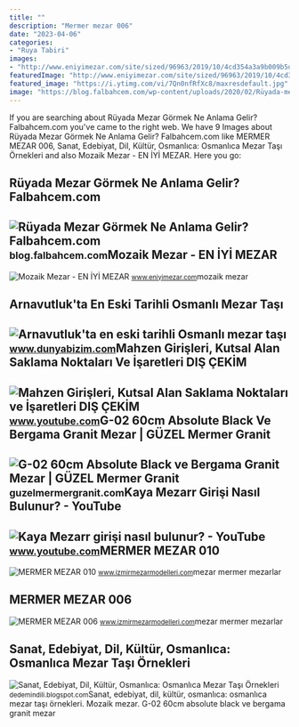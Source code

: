 ```yaml
---
title: ""
description: "Mermer mezar 006"
date: "2023-04-06"
categories:
- "Ruya Tabiri"
images:
- "http://www.eniyimezar.com/site/sized/96963/2019/10/4cd354a3a9b009b5da7fb3f5b72d1912-800x9000.jpeg"
featuredImage: "http://www.eniyimezar.com/site/sized/96963/2019/10/4cd354a3a9b009b5da7fb3f5b72d1912-800x9000.jpeg"
featured_image: "https://i.ytimg.com/vi/7Qn0nfRfXc8/maxresdefault.jpg"
image: "https://blog.falbahcem.com/wp-content/uploads/2020/02/Rüyada-mezar-görmek-mezarlığa-gitmek.jpg"
---
```


If you are searching about Rüyada Mezar Görmek Ne Anlama Gelir? Falbahcem.com you've came to the right web. We have 9 Images about Rüyada Mezar Görmek Ne Anlama Gelir? Falbahcem.com like MERMER MEZAR 006, Sanat, Edebiyat, Dil, Kültür, Osmanlıca: Osmanlıca Mezar Taşı Örnekleri and also Mozaik Mezar - EN İYİ MEZAR. Here you go:

Rüyada Mezar Görmek Ne Anlama Gelir? Falbahcem.com
--------------------------------------------------

 ![Rüyada Mezar Görmek Ne Anlama Gelir? Falbahcem.com](https://blog.falbahcem.com/wp-content/uploads/2020/02/Rüyada-mezar-görmek-mezarlığa-gitmek.jpg) <small>blog.falbahcem.com</small>Mozaik Mezar - EN İYİ MEZAR
---------------------------

 ![Mozaik Mezar - EN İYİ MEZAR](http://www.eniyimezar.com/site/sized/96963/2019/10/4cd354a3a9b009b5da7fb3f5b72d1912-800x9000.jpeg) <small>www.eniyimezar.com</small>mozaik mezar

Arnavutluk'ta En Eski Tarihli Osmanlı Mezar Taşı
------------------------------------------------

 ![Arnavutluk'ta en eski tarihli Osmanlı mezar taşı](https://www.dunyabizim.com/images/haberler/haber/2018/07/06/dsc-0007.JPG) <small>www.dunyabizim.com</small>Mahzen Girişleri, Kutsal Alan Saklama Noktaları Ve İşaretleri DIŞ ÇEKİM
-----------------------------------------------------------------------

 ![Mahzen Girişleri, Kutsal Alan Saklama Noktaları ve İşaretleri DIŞ ÇEKİM](https://i.ytimg.com/vi/7Qn0nfRfXc8/maxresdefault.jpg) <small>www.youtube.com</small>G-02 60cm Absolute Black Ve Bergama Granit Mezar | GÜZEL Mermer Granit
----------------------------------------------------------------------

 ![G-02 60cm Absolute Black ve Bergama Granit Mezar | GÜZEL Mermer Granit](https://guzelmermergranit.com/galeri/IMG-2019-07-09-19-00-44507g-02.jpg) <small>guzelmermergranit.com</small>Kaya Mezarr Girişi Nasıl Bulunur? - YouTube
-------------------------------------------

 ![Kaya Mezarr girişi nasıl bulunur? - YouTube](https://i.ytimg.com/vi/QDlpTKdWYPk/maxresdefault.jpg) <small>www.youtube.com</small>MERMER MEZAR 010
----------------

 ![MERMER MEZAR 010](https://www.izmirmezarmodelleri.com/uploads/urun/b/mermer-mezar-010-1.png) <small>www.izmirmezarmodelleri.com</small>mezar mermer mezarlar

MERMER MEZAR 006
----------------

 ![MERMER MEZAR 006](http://www.izmirmezarmodelleri.com/uploads/urun/b/mermer-mezar-006.png) <small>www.izmirmezarmodelleri.com</small>mezar mermer mezarlar

Sanat, Edebiyat, Dil, Kültür, Osmanlıca: Osmanlıca Mezar Taşı Örnekleri
-----------------------------------------------------------------------

 ![Sanat, Edebiyat, Dil, Kültür, Osmanlıca: Osmanlıca Mezar Taşı Örnekleri](https://2.bp.blogspot.com/-gsZ2G_2ggnk/XB5iMeMu0CI/AAAAAAAABT0/aYozz-P7vK0eeB65ihd-kdemVX8Clgy4QCLcBGAs/s1600/20181221_140639.jpg) <small>dedemindili.blogspot.com</small>Sanat, edebiyat, dil, kültür, osmanlıca: osmanlıca mezar taşı örnekleri. Mozaik mezar. G-02 60cm absolute black ve bergama granit mezar
